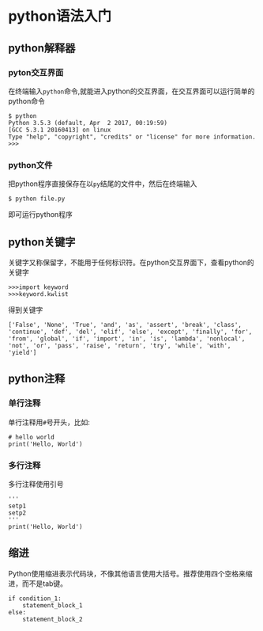 # python语法入门
## python解释器
### pyton交互界面
在终端输入`python`命令,就能进入python的交互界面，在交互界面可以运行简单的python命令
```
$ python
Python 3.5.3 (default, Apr  2 2017, 00:19:59)
[GCC 5.3.1 20160413] on linux
Type "help", "copyright", "credits" or "license" for more information.
>>>
```
### python文件
把python程序直接保存在以`py`结尾的文件中，然后在终端输入
```
$ python file.py
```
即可运行python程序
## python关键字
关键字又称保留字，不能用于任何标识符。在python交互界面下，查看python的关键字
```
>>>import keyword
>>>keyword.kwlist
```
得到关键字
```
['False', 'None', 'True', 'and', 'as', 'assert', 'break', 'class', 'continue', 'def', 'del', 'elif', 'else', 'except', 'finally', 'for', 'from', 'global', 'if', 'import', 'in', 'is', 'lambda', 'nonlocal', 'not', 'or', 'pass', 'raise', 'return', 'try', 'while', 'with', 'yield']
```
## python注释
### 单行注释
单行注释用`#`号开头，比如:
```
# hello world
print('Hello, World')
```
### 多行注释
多行注释使用引号
```
'''
setp1
setp2
'''
print('Hello, World')
```
## 缩进
Python使用缩进表示代码块，不像其他语言使用大括号。推荐使用四个空格来缩进，而不是tab键。
```
if condition_1:
    statement_block_1
else:
    statement_block_2
```

